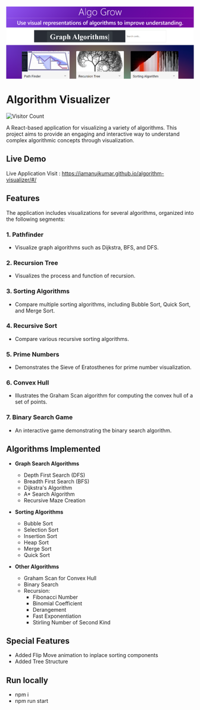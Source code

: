 <a href="https://github.com/iamanujkumar/algorithm-visualizer/blob/main/src/homeComponents/images/Screenshot%202024-09-27%20020913.png" target="blank"><img align="center" src="https://github.com/iamanujkumar/algorithm-visualizer/blob/main/src/homeComponents/images/Screenshot%202024-09-27%20020913.png" alt="github.com/iamanujkumar" /></a>

# Algorithm Visualizer

![Visitor Count](https://visitor-badge.laobi.icu/badge?page_id=iamanujkumar.algorithm-visualizer)

A React-based application for visualizing a variety of algorithms. This project aims to provide an engaging and interactive way to understand complex algorithmic concepts through visualization.

## Live Demo

Live Application Visit : https://iamanujkumar.github.io/algorithm-visualizer/#/

## Features

The application includes visualizations for several algorithms, organized into the following segments:

### 1. Pathfinder
- Visualize graph algorithms such as Dijkstra, BFS, and DFS.

### 2. Recursion Tree
- Visualizes the process and function of recursion.

### 3. Sorting Algorithms
- Compare multiple sorting algorithms, including Bubble Sort, Quick Sort, and Merge Sort.

### 4. Recursive Sort
- Compare various recursive sorting algorithms.

### 5. Prime Numbers
- Demonstrates the Sieve of Eratosthenes for prime number visualization.

### 6. Convex Hull
- Illustrates the Graham Scan algorithm for computing the convex hull of a set of points.

### 7. Binary Search Game
- An interactive game demonstrating the binary search algorithm.




## Algorithms Implemented

- **Graph Search Algorithms**
  - Depth First Search (DFS)
  - Breadth First Search (BFS)
  - Dijkstra's Algorithm
  - A* Search Algorithm
  - Recursive Maze Creation

- **Sorting Algorithms**
  - Bubble Sort
  - Selection Sort
  - Insertion Sort
  - Heap Sort
  - Merge Sort
  - Quick Sort

- **Other Algorithms**
  - Graham Scan for Convex Hull
  - Binary Search
  - Recursion:
    - Fibonacci Number
    - Binomial Coefficient
    - Derangement
    - Fast Exponentiation
    - Stirling Number of Second Kind

## Special Features
- Added Flip Move animation to inplace sorting components
-  Added Tree Structure

  
## Run locally
- npm i
- npm run start
